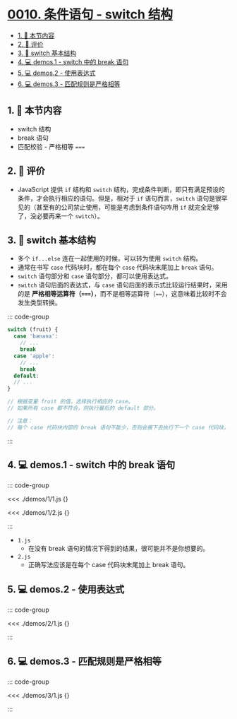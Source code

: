 # [0010. 条件语句 - switch 结构](https://github.com/Tdahuyou/TNotes.javascript/tree/main/notes/0010.%20%E6%9D%A1%E4%BB%B6%E8%AF%AD%E5%8F%A5%20-%20switch%20%E7%BB%93%E6%9E%84)

<!-- region:toc -->

- [1. 🎯 本节内容](#1--本节内容)
- [2. 🫧 评价](#2--评价)
- [3. 📒 switch 基本结构](#3--switch-基本结构)
- [4. 💻 demos.1 - switch 中的 break 语句](#4--demos1---switch-中的-break-语句)
- [5. 💻 demos.2 - 使用表达式](#5--demos2---使用表达式)
- [6. 💻 demos.3 - 匹配规则是严格相等](#6--demos3---匹配规则是严格相等)

<!-- endregion:toc -->

## 1. 🎯 本节内容

- switch 结构
- break 语句
- 匹配校验 - 严格相等 `===`

## 2. 🫧 评价

- JavaScript 提供 `if` 结构和 `switch` 结构，完成条件判断，即只有满足预设的条件，才会执行相应的语句。但是，相对于 `if` 语句而言，`switch` 语句是很罕见的（甚至有的公司禁止使用，可能是考虑到条件语句咋用 `if` 就完全足够了，没必要再来一个 `switch`）。

## 3. 📒 switch 基本结构

- 多个 `if...else` 连在一起使用的时候，可以转为使用 `switch` 结构。
- 通常在书写 `case` 代码块时，都在每个 `case` 代码块末尾加上 `break` 语句。
- `switch` 语句部分和 `case` 语句部分，都可以使用表达式。
- `switch` 语句后面的表达式，与 `case` 语句后面的表示式比较运行结果时，采用的是 **严格相等运算符（`===`）**，而不是相等运算符（`==`），这意味着比较时不会发生类型转换。

::: code-group

```javascript [switch 基本结构]
switch (fruit) {
  case 'banana':
    // ...
    break
  case 'apple':
    // ...
    break
  default:
  // ...
}

// 根据变量 fruit 的值，选择执行相应的 case。
// 如果所有 case 都不符合，则执行最后的 default 部分。

// 注意：
// 每个 case 代码块内部的 break 语句不能少，否则会接下去执行下一个 case 代码块，而不是跳出 switch 结构。
```

:::

## 4. 💻 demos.1 - switch 中的 break 语句

::: code-group

<<< ./demos/1/1.js {}

<<< ./demos/1/2.js {}

:::

- `1.js`
  - 在没有 break 语句的情况下得到的结果，很可能并不是你想要的。
- `2.js`
  - 正确写法应该是在每个 case 代码块末尾加上 break 语句。

## 5. 💻 demos.2 - 使用表达式

::: code-group

<<< ./demos/2/1.js {}

:::

## 6. 💻 demos.3 - 匹配规则是严格相等

::: code-group

<<< ./demos/3/1.js {}

:::
